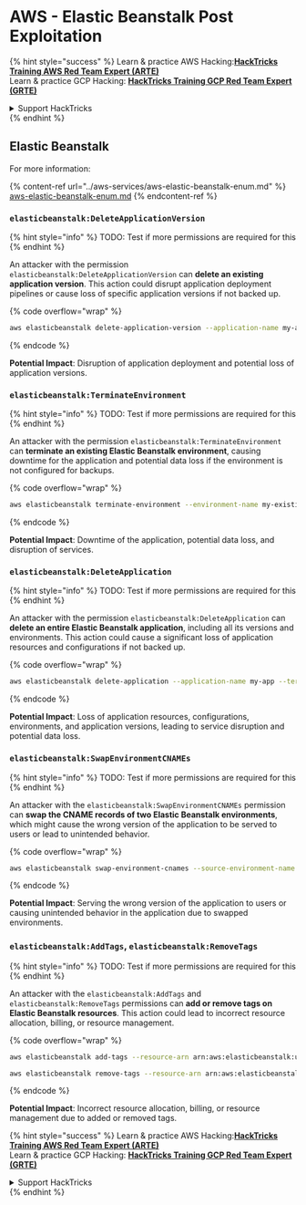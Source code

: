 # AWS - Elastic Beanstalk Post Exploitation

{% hint style="success" %}
Learn & practice AWS Hacking:<img src="../../../.gitbook/assets/image (1) (1) (1).png" alt="" data-size="line">[**HackTricks Training AWS Red Team Expert (ARTE)**](https://training.hacktricks.xyz/courses/arte)<img src="../../../.gitbook/assets/image (1) (1) (1).png" alt="" data-size="line">\
Learn & practice GCP Hacking: <img src="../../../.gitbook/assets/image (2).png" alt="" data-size="line">[**HackTricks Training GCP Red Team Expert (GRTE)**<img src="../../../.gitbook/assets/image (2).png" alt="" data-size="line">](https://training.hacktricks.xyz/courses/grte)

<details>

<summary>Support HackTricks</summary>

* Check the [**subscription plans**](https://github.com/sponsors/carlospolop)!
* **Join the** 💬 [**Discord group**](https://discord.gg/hRep4RUj7f) or the [**telegram group**](https://t.me/peass) or **follow** us on **Twitter** 🐦 [**@hacktricks\_live**](https://twitter.com/hacktricks_live)**.**
* **Share hacking tricks by submitting PRs to the** [**HackTricks**](https://github.com/carlospolop/hacktricks) and [**HackTricks Cloud**](https://github.com/carlospolop/hacktricks-cloud) github repos.

</details>
{% endhint %}

## Elastic Beanstalk

For more information:

{% content-ref url="../aws-services/aws-elastic-beanstalk-enum.md" %}
[aws-elastic-beanstalk-enum.md](../aws-services/aws-elastic-beanstalk-enum.md)
{% endcontent-ref %}

### `elasticbeanstalk:DeleteApplicationVersion`

{% hint style="info" %}
TODO: Test if more permissions are required for this
{% endhint %}

An attacker with the permission `elasticbeanstalk:DeleteApplicationVersion` can **delete an existing application version**. This action could disrupt application deployment pipelines or cause loss of specific application versions if not backed up.

{% code overflow="wrap" %}
```bash
aws elasticbeanstalk delete-application-version --application-name my-app --version-label my-version
```
{% endcode %}

**Potential Impact**: Disruption of application deployment and potential loss of application versions.

### `elasticbeanstalk:TerminateEnvironment`

{% hint style="info" %}
TODO: Test if more permissions are required for this
{% endhint %}

An attacker with the permission `elasticbeanstalk:TerminateEnvironment` can **terminate an existing Elastic Beanstalk environment**, causing downtime for the application and potential data loss if the environment is not configured for backups.

{% code overflow="wrap" %}
```bash
aws elasticbeanstalk terminate-environment --environment-name my-existing-env
```
{% endcode %}

**Potential Impact**: Downtime of the application, potential data loss, and disruption of services.

### `elasticbeanstalk:DeleteApplication`

{% hint style="info" %}
TODO: Test if more permissions are required for this
{% endhint %}

An attacker with the permission `elasticbeanstalk:DeleteApplication` can **delete an entire Elastic Beanstalk application**, including all its versions and environments. This action could cause a significant loss of application resources and configurations if not backed up.

{% code overflow="wrap" %}
```bash
aws elasticbeanstalk delete-application --application-name my-app --terminate-env-by-force
```
{% endcode %}

**Potential Impact**: Loss of application resources, configurations, environments, and application versions, leading to service disruption and potential data loss.

### `elasticbeanstalk:SwapEnvironmentCNAMEs`

{% hint style="info" %}
TODO: Test if more permissions are required for this
{% endhint %}

An attacker with the `elasticbeanstalk:SwapEnvironmentCNAMEs` permission can **swap the CNAME records of two Elastic Beanstalk environments**, which might cause the wrong version of the application to be served to users or lead to unintended behavior.

{% code overflow="wrap" %}
```bash
aws elasticbeanstalk swap-environment-cnames --source-environment-name my-env-1 --destination-environment-name my-env-2
```
{% endcode %}

**Potential Impact**: Serving the wrong version of the application to users or causing unintended behavior in the application due to swapped environments.

### `elasticbeanstalk:AddTags`, `elasticbeanstalk:RemoveTags`

{% hint style="info" %}
TODO: Test if more permissions are required for this
{% endhint %}

An attacker with the `elasticbeanstalk:AddTags` and `elasticbeanstalk:RemoveTags` permissions can **add or remove tags on Elastic Beanstalk resources**. This action could lead to incorrect resource allocation, billing, or resource management.

{% code overflow="wrap" %}
```bash
aws elasticbeanstalk add-tags --resource-arn arn:aws:elasticbeanstalk:us-west-2:123456789012:environment/my-app/my-env --tags Key=MaliciousTag,Value=1

aws elasticbeanstalk remove-tags --resource-arn arn:aws:elasticbeanstalk:us-west-2:123456789012:environment/my-app/my-env --tag-keys MaliciousTag
```
{% endcode %}

**Potential Impact**: Incorrect resource allocation, billing, or resource management due to added or removed tags.

{% hint style="success" %}
Learn & practice AWS Hacking:<img src="../../../.gitbook/assets/image (1) (1) (1).png" alt="" data-size="line">[**HackTricks Training AWS Red Team Expert (ARTE)**](https://training.hacktricks.xyz/courses/arte)<img src="../../../.gitbook/assets/image (1) (1) (1).png" alt="" data-size="line">\
Learn & practice GCP Hacking: <img src="../../../.gitbook/assets/image (2).png" alt="" data-size="line">[**HackTricks Training GCP Red Team Expert (GRTE)**<img src="../../../.gitbook/assets/image (2).png" alt="" data-size="line">](https://training.hacktricks.xyz/courses/grte)

<details>

<summary>Support HackTricks</summary>

* Check the [**subscription plans**](https://github.com/sponsors/carlospolop)!
* **Join the** 💬 [**Discord group**](https://discord.gg/hRep4RUj7f) or the [**telegram group**](https://t.me/peass) or **follow** us on **Twitter** 🐦 [**@hacktricks\_live**](https://twitter.com/hacktricks_live)**.**
* **Share hacking tricks by submitting PRs to the** [**HackTricks**](https://github.com/carlospolop/hacktricks) and [**HackTricks Cloud**](https://github.com/carlospolop/hacktricks-cloud) github repos.

</details>
{% endhint %}
